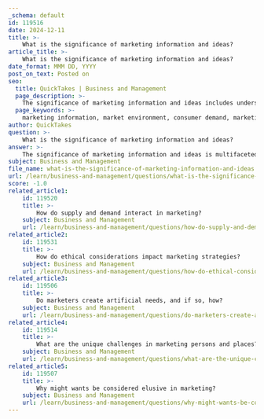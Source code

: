 ```yaml
---
_schema: default
id: 119516
date: 2024-12-11
title: >-
    What is the significance of marketing information and ideas?
article_title: >-
    What is the significance of marketing information and ideas?
date_format: MMM DD, YYYY
post_on_text: Posted on
seo:
  title: QuickTakes | Business and Management
  page_description: >-
    The significance of marketing information and ideas includes understanding market environments, anticipating consumer demands, guiding marketing decisions, identifying opportunities, enhancing customer engagement, supporting strategic decisions, driving business growth, and improving customer value.
  page_keywords: >-
    marketing information, market environment, consumer demand, marketing research, market opportunities, customer engagement, strategic decisions, business growth, customer value, competitive landscape
author: QuickTakes
question: >-
    What is the significance of marketing information and ideas?
answer: >-
    The significance of marketing information and ideas is multifaceted and plays a crucial role in the success of businesses. Here are some key points highlighting its importance:\n\n1. **Understanding the Market Environment**: Authentic and updated marketing information provides firms with a better understanding of both the external and internal environments. This knowledge is essential for formulating effective marketing strategies and making informed decisions.\n\n2. **Anticipation of Consumer Demand**: Marketing information systems (MIS) enable businesses to anticipate consumer demand, which is vital for mass production and distribution. By understanding consumer preferences and trends, companies can align their offerings with market needs.\n\n3. **Guiding Marketing Decisions**: Marketing research is a systematic process that helps organizations identify marketing opportunities and solve problems. By collecting and analyzing customer insights, businesses can align their strategies with customer wants and needs, ensuring that marketing efforts are relevant and effective.\n\n4. **Identifying Market Opportunities**: An effective MIS helps businesses identify new market opportunities, track market trends, and assess competitive landscapes. This capability is essential for staying competitive in rapidly changing market environments.\n\n5. **Enhancing Customer Engagement**: Marketing information allows businesses to create targeted marketing strategies that enhance customer engagement and loyalty. By understanding customer behavior and preferences, companies can tailor their communications and offerings to meet specific needs.\n\n6. **Supporting Strategic Decisions**: When stakeholders have differing views on marketing-related decisions, objective marketing information can provide clarity and consensus. This helps organizations navigate complex decisions and align on strategic directions.\n\n7. **Driving Business Growth**: Marketing is foundational for business success, as it drives brand awareness, customer acquisition, and retention. Effective marketing strategies contribute to overall business growth and profitability.\n\n8. **Improving Customer Value**: By focusing on customer value, businesses can build strong relationships and improve customer satisfaction. Marketing information is essential for delivering exceptional customer experiences and enhancing perceived value.\n\nIn summary, marketing information and ideas are vital for understanding market dynamics, guiding strategic decisions, enhancing customer engagement, and ultimately driving business success. The ability to leverage accurate and timely marketing information is a key differentiator for organizations in today's competitive landscape.
subject: Business and Management
file_name: what-is-the-significance-of-marketing-information-and-ideas.md
url: /learn/business-and-management/questions/what-is-the-significance-of-marketing-information-and-ideas
score: -1.0
related_article1:
    id: 119520
    title: >-
        How do supply and demand interact in marketing?
    subject: Business and Management
    url: /learn/business-and-management/questions/how-do-supply-and-demand-interact-in-marketing
related_article2:
    id: 119531
    title: >-
        How do ethical considerations impact marketing strategies?
    subject: Business and Management
    url: /learn/business-and-management/questions/how-do-ethical-considerations-impact-marketing-strategies
related_article3:
    id: 119506
    title: >-
        Do marketers create artificial needs, and if so, how?
    subject: Business and Management
    url: /learn/business-and-management/questions/do-marketers-create-artificial-needs-and-if-so-how
related_article4:
    id: 119514
    title: >-
        What are the unique challenges in marketing persons and places?
    subject: Business and Management
    url: /learn/business-and-management/questions/what-are-the-unique-challenges-in-marketing-persons-and-places
related_article5:
    id: 119507
    title: >-
        Why might wants be considered elusive in marketing?
    subject: Business and Management
    url: /learn/business-and-management/questions/why-might-wants-be-considered-elusive-in-marketing
---
```


&nbsp;